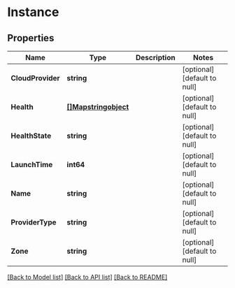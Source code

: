 # Instance

## Properties
Name | Type | Description | Notes
------------ | ------------- | ------------- | -------------
**CloudProvider** | **string** |  | [optional] [default to null]
**Health** | [**[]Mapstringobject**](Map«string,object».md) |  | [optional] [default to null]
**HealthState** | **string** |  | [optional] [default to null]
**LaunchTime** | **int64** |  | [optional] [default to null]
**Name** | **string** |  | [optional] [default to null]
**ProviderType** | **string** |  | [optional] [default to null]
**Zone** | **string** |  | [optional] [default to null]

[[Back to Model list]](../README.md#documentation-for-models) [[Back to API list]](../README.md#documentation-for-api-endpoints) [[Back to README]](../README.md)


